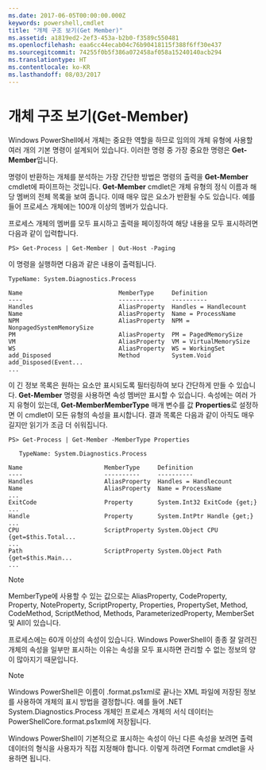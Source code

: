 ```yaml
---
ms.date: 2017-06-05T00:00:00.000Z
keywords: powershell,cmdlet
title: "개체 구조 보기(Get Member)"
ms.assetid: a1819ed2-2ef3-453a-b2b0-f3589c550481
ms.openlocfilehash: eaa6cc44ecab04c76b90418115f388f6ff30e437
ms.sourcegitcommit: 74255f0b5f386a072458af058a15240140acb294
ms.translationtype: HT
ms.contentlocale: ko-KR
ms.lasthandoff: 08/03/2017
---
```

# <a name="viewing-object-structure-get-member"></a>개체 구조 보기(Get-Member)
Windows PowerShell에서 개체는 중요한 역할을 하므로 임의의 개체 유형에 사용할 여러 개의 기본 명령이 설계되어 있습니다. 이러한 명령 중 가장 중요한 명령은 **Get-Member**입니다.

명령이 반환하는 개체를 분석하는 가장 간단한 방법은 명령의 출력을 **Get-Member** cmdlet에 파이프하는 것입니다. **Get-Member** cmdlet은 개체 유형의 정식 이름과 해당 멤버의 전체 목록을 보여 줍니다. 이때 매우 많은 요소가 반환될 수도 있습니다. 예를 들어 프로세스 개체에는 100개 이상의 멤버가 있습니다.

프로세스 개체의 멤버를 모두 표시하고 출력을 페이징하여 해당 내용을 모두 표시하려면 다음과 같이 입력합니다.

```
PS> Get-Process | Get-Member | Out-Host -Paging
```

이 명령을 실행하면 다음과 같은 내용이 출력됩니다.

```
TypeName: System.Diagnostics.Process

Name                           MemberType     Definition
----                           ----------     ----------
Handles                        AliasProperty  Handles = Handlecount
Name                           AliasProperty  Name = ProcessName
NPM                            AliasProperty  NPM = NonpagedSystemMemorySize
PM                             AliasProperty  PM = PagedMemorySize
VM                             AliasProperty  VM = VirtualMemorySize
WS                             AliasProperty  WS = WorkingSet
add_Disposed                   Method         System.Void add_Disposed(Event...
...
```

이 긴 정보 목록은 원하는 요소만 표시되도록 필터링하여 보다 간단하게 만들 수 있습니다. **Get-Member** 명령을 사용하면 속성 멤버만 표시할 수 있습니다. 속성에는 여러 가지 유형이 있는데, **Get-MemberMemberType** 매개 변수를 값 **Properties**로 설정하면 이 cmdlet이 모든 유형의 속성을 표시합니다. 결과 목록은 다음과 같이 아직도 매우 길지만 읽기가 조금 더 쉬워집니다.

```
PS> Get-Process | Get-Member -MemberType Properties

   TypeName: System.Diagnostics.Process

Name                       MemberType     Definition
----                       ----------     ----------
Handles                    AliasProperty  Handles = Handlecount
Name                       AliasProperty  Name = ProcessName
...
ExitCode                   Property       System.Int32 ExitCode {get;}
...
Handle                     Property       System.IntPtr Handle {get;}
...
CPU                        ScriptProperty System.Object CPU {get=$this.Total...
...
Path                       ScriptProperty System.Object Path {get=$this.Main...
...
```

> [!NOTE]
> MemberType에 사용할 수 있는 값으로는 AliasProperty, CodeProperty, Property, NoteProperty, ScriptProperty, Properties, PropertySet, Method, CodeMethod, ScriptMethod, Methods, ParameterizedProperty, MemberSet 및 All이 있습니다.

프로세스에는 60개 이상의 속성이 있습니다. Windows PowerShell이 종종 잘 알려진 개체의 속성을 일부만 표시하는 이유는 속성을 모두 표시하면 관리할 수 없는 정보의 양이 많아지기 때문입니다.

> [!NOTE]
> Windows PowerShell은 이름이 .format.ps1xml로 끝나는 XML 파일에 저장된 정보를 사용하여 개체의 표시 방법을 결정합니다. 예를 들어 .NET System.Diagnostics.Process 개체인 프로세스 개체의 서식 데이터는 PowerShellCore.format.ps1xml에 저장됩니다.

Windows PowerShell이 기본적으로 표시하는 속성이 아닌 다른 속성을 보려면 출력 데이터의 형식을 사용자가 직접 지정해야 합니다. 이렇게 하려면 Format cmdlet을 사용하면 됩니다.


